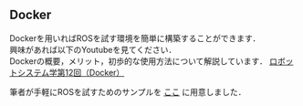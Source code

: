 ## Docker

Dockerを用いればROSを試す環境を簡単に構築することができます．  
興味があれば以下のYoutubeを見てください．  
Dockerの概要，メリット，初歩的な使用方法について解説しています．
[ロボットシステム学第12回（Docker）](https://www.youtube.com/watch?v=Utvf4YmMJpk&list=PLbUh9y6MXvjdIB5A9uhrZVrhAaXc61Pzz&index=16)  

筆者が手軽にROSを試すためのサンプルを
[ここ](https://github.com/tomson784/ros_tutorial)
に用意しました．  

